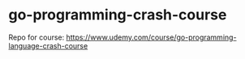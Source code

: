# go-programming-crash-course
Repo for course: https://www.udemy.com/course/go-programming-language-crash-course
